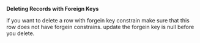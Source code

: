 **Deleting Records with Foreign Keys**

if you want to delete a row with forgein key constrain make sure that this row does not have forgein constrains. update the forgein key is null before you delete.